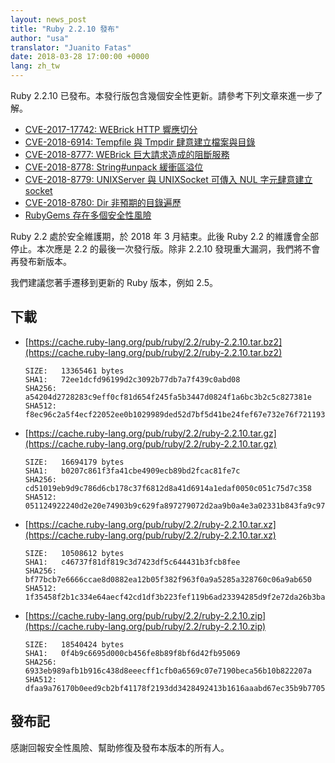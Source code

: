 ```yaml
---
layout: news_post
title: "Ruby 2.2.10 發布"
author: "usa"
translator: "Juanito Fatas"
date: 2018-03-28 17:00:00 +0000
lang: zh_tw
---
```


Ruby 2.2.10 已發布。本發行版包含幾個安全性更新。請參考下列文章來進一步了解。

* [CVE-2017-17742: WEBrick HTTP 響應切分](/zh_tw/news/2018/03/28/http-response-splitting-in-webrick-cve-2017-17742/)
* [CVE-2018-6914: Tempfile 與 Tmpdir 肆意建立檔案與目錄](/zh_tw/news/2018/03/28/unintentional-file-and-directory-creation-with-directory-traversal-cve-2018-6914/)
* [CVE-2018-8777: WEBrick 巨大請求造成的阻斷服務](/zh_tw/news/2018/03/28/large-request-dos-in-webrick-cve-2018-8777/)
* [CVE-2018-8778: String#unpack 緩衝區溢位](/zh_tw/news/2018/03/28/buffer-under-read-unpack-cve-2018-8778/)
* [CVE-2018-8779: UNIXServer 與 UNIXSocket 可傳入 NUL 字元肆意建立 socket](/zh_tw/news/2018/03/28/poisoned-nul-byte-unixsocket-cve-2018-8779/)
* [CVE-2018-8780: Dir 非預期的目錄遍歷](/zh_tw/news/2018/03/28/poisoned-nul-byte-dir-cve-2018-8780/)
* [RubyGems 存在多個安全性風險](/zh_tw/news/2018/02/17/multiple-vulnerabilities-in-rubygems/)

Ruby 2.2 處於安全維護期，於 2018 年 3 月結束。此後 Ruby 2.2 的維護會全部停止。本次應是 2.2 的最後一次發行版。除非 2.2.10 發現重大漏洞，我們將不會再發布新版本。

我們建議您著手遷移到更新的 Ruby 版本，例如 2.5。

## 下載

* [https://cache.ruby-lang.org/pub/ruby/2.2/ruby-2.2.10.tar.bz2](https://cache.ruby-lang.org/pub/ruby/2.2/ruby-2.2.10.tar.bz2)

      SIZE:   13365461 bytes
      SHA1:   72ee1dcfd96199d2c3092b77db7a7f439c0abd08
      SHA256: a54204d2728283c9eff0cf81d654f245fa5b3447d0824f1a6bc3b2c5c827381e
      SHA512: f8ec96c2a5f4ecf22052ee0b1029989ded52d7bf5d41be24fef67e732e76f72119302240bca08f0547510a9cd29e941a32e263cad9c8a2bf80023d6bc97b2373

* [https://cache.ruby-lang.org/pub/ruby/2.2/ruby-2.2.10.tar.gz](https://cache.ruby-lang.org/pub/ruby/2.2/ruby-2.2.10.tar.gz)

      SIZE:   16694179 bytes
      SHA1:   b0207c861f3fa41cbe4909ecb89bd2fcac81fe7c
      SHA256: cd51019eb9d9c786d6cb178c37f6812d8a41d6914a1edaf0050c051c75d7c358
      SHA512: 051124922240d2e20e74903b9c629fa897279072d2aa9b0a4e3a02331b843fa9c97c16e7073d6faec1b9f2024c3a7e36346014c30eee256f0715c5de226b5db8

* [https://cache.ruby-lang.org/pub/ruby/2.2/ruby-2.2.10.tar.xz](https://cache.ruby-lang.org/pub/ruby/2.2/ruby-2.2.10.tar.xz)

      SIZE:   10508612 bytes
      SHA1:   c46737f81df819c3d7423df5c644431b3fcb8fee
      SHA256: bf77bcb7e6666ccae8d0882ea12b05f382f963f0a9a5285a328760c06a9ab650
      SHA512: 1f35458f2b1c334e64aecf42cd1df3b223fef119b6ad23394285d9f2e72da26b3ba5418950694c4a8c0b4afc43672f78459f2f7281a595cff0967eb239662ae4

* [https://cache.ruby-lang.org/pub/ruby/2.2/ruby-2.2.10.zip](https://cache.ruby-lang.org/pub/ruby/2.2/ruby-2.2.10.zip)

      SIZE:   18540424 bytes
      SHA1:   0f4b9c6695d000cb456fe8b89f8bf6d42fb95069
      SHA256: 6933eb989afb1b916c438d8eeecff1cfb0a6569c07e7190beca56b10b822207a
      SHA512: dfaa9a76170b0eed9cb2bf41178f2193dd3428492413b1616aaabd67ec35b9b7705b422b0fdfe38b18a1800bbce3ba161b53d229d307ea7f5c0269ef3d031980

## 發布記

感謝回報安全性風險、幫助修復及發布本版本的所有人。
